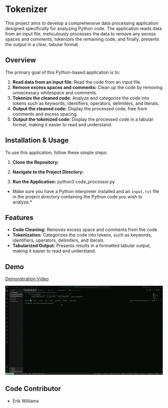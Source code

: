 # Tokenizer

This project aims to develop a comprehensive data processing application designed specifically for analyzing Python code. The application reads data from an input file, meticulously processes the data to remove any excess spaces and comments, tokenizes the remaining code, and finally, presents the output in a clear, tabular format.

## Overview

The primary goal of this Python-based application is to:

1. **Read data from an input file:** Read the code from an input file.
2. **Remove excess spaces and comments:** Clean up the code by removing unnecessary whitespace and comments.
3. **Tokenize the cleaned code:** Analyze and categorize the code into tokens such as keywords, identifiers, operators, delimiters, and literals.
4. **Output the cleaned code:** Display the processed code, free from comments and excess spacing.
5. **Output the tokenized code:** Display the processed code in a tabular format, making it easier to read and understand.

## Installation & Usage

To use this application, follow these simple steps:

1. **Clone the Repository:**

2. **Navigate to the Project Directory:**

3. **Run the Application:**
   python3 code_processor.py

- Make sure you have a Python interpreter installed and an `input.txt` file in the project directory containing the Python code you wish to analyze.\*

## Features

- **Code Cleaning:** Removes excess space and comments from the code.
- **Tokenization:** Categorizes the code into tokens, such as keywords, identifiers, operators, delimiters, and literals.
- **Tabularized Output:** Presents results in a formatted tabular output, making it easier to read and understand.

## Demo

[Demonstration Video](https://www.loom.com/share/551479b53f874d1cb01d8e35381f7138?sid=785f9094-0945-48e0-a48b-a1b49f720efc)

![](./data.gif)

## Code Contributor

- Erik Williams
